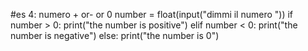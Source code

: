 #es 4: numero + or- or 0
number = float(input("dimmi il numero "))
if number > 0:
    print("the number is positive")
elif number < 0:
    print("the number is negative")
else:
    print("the number is 0")
